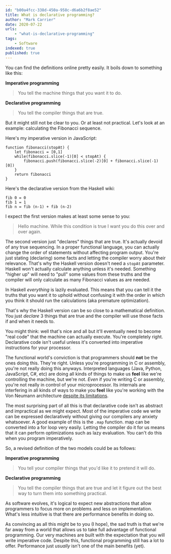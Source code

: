 ```yaml
---
id: "b00a4fcc-338d-450a-958c-d6a6b2f8ae52"
title: What is declarative programming?
author: "Mark Carrier"
date: 2020-07-22
urls:
    - "what-is-declarative-programming"
tags:
    - Software
indexed: true
published: true
---
```

You can find the definitions online pretty easily. It boils down to something like this:

**Imperative programming**
> You tell the machine things that you want it to do.

**Declarative programming**
> You tell the compiler things that are true.

But it might still not be clear to you. Or at least not practical. Let's look at an example: calculating the Fibonacci sequence.

Here's my imperative version in JavaScript:
```
function fibonacci(stopAt) {
    let fibonacci = [0,1]
    while(fibonacci.slice(-1)[0] < stopAt) {
        fibonacci.push(fibonacci.slice(-2)[0] + fibonacci.slice(-1)[0])
    }
    return fibonacci
}
```

Here's the declarative version from the Haskell wiki:
```
fib 0 = 0
fib 1 = 1
fib n = fib (n-1) + fib (n-2)
```

I expect the first version makes at least some sense to you:
> Hello machine. While this condition is true I want you do this over and over again.

The second version just "declares" things that are true. It's actually devoid of any true sequencing. In a proper functional language, you can actually change the order of statements without affecting program output. You're just stating (declaring) some facts and letting the compiler worry about their relevance. That's why the Haskell version doesn't need a `stopAt` parameter. Haskell won't actually calculate anything unless it's needed. Something "higher up" will need to "pull" some values from these truths and the compiler will only calculate as many Fibonacci values as are needed. 

In Haskell _everything_ is lazily evaluated. This means that you can tell it the truths that you want it to uphold without confusing it with the order in which you think it should run the calculations (aka premature optimization).

That's why the Haskell version can be so close to a mathematical definition. You just _declare_ 3 things that are true and the compiler will use those facts if and when it needs to.

You might think: well that's nice and all but it'll eventually need to become "real code" that the machine can actually execute. You're completely right. Declarative code isn't useful unless it's converted into imperative instructions for your processor.

The functional world's conviction is that programmers should **not** be the ones doing this. They're right. Unless you're programming in C or assembly, you're not really doing this anyways. Interpreted languages (Java, Python, JavaScript, C#, etc) are doing all kinds of things to make us **feel** like we're controlling the machine, but we're not.  _Even_ if you're writing C or assembly, you're not really in control of your microprocessor. Its internals are interfering in all kinds of ways to make you **feel** like you're working with the Von Neumann architecture [despite its limitations](https://en.wikipedia.org/wiki/Von_Neumann_architecture#Mitigations).

The most surprising part of all this is that declarative code isn't as abstract and impractical as we might expect. Most of the imperative code we write can be expressed declaratively without giving our compilers any anxiety whatsoever. A good example of this is the `.map` function. map can be converted into a for loop very easily. Letting the compiler do it for us means that it can perform optimizations such as lazy evaluation. You can't do this when you program imperatively.

So, a revised definition of the two models could be as follows:

**Imperative programming**
> You tell your compiler things that you'd like it to pretend it will do.

**Declarative programming**
> You tell the compiler things that are true and let it figure out the best way to turn them into something practical.

As software evolves, it's logical to expect new abstractions that allow programmers to focus more on problems and less on implementation. What's less intuitive is that there are performance benefits in doing so.

As convincing as all this might be to you (I hope), the sad truth is that we're far away from a world that allows us to take full advantage of functional programming. Our very machines are built with the expectation that you will write imperative code. Despite this, functional programming still has a lot to offer. Performance just _usually_ isn't one of the main benefits (yet).
